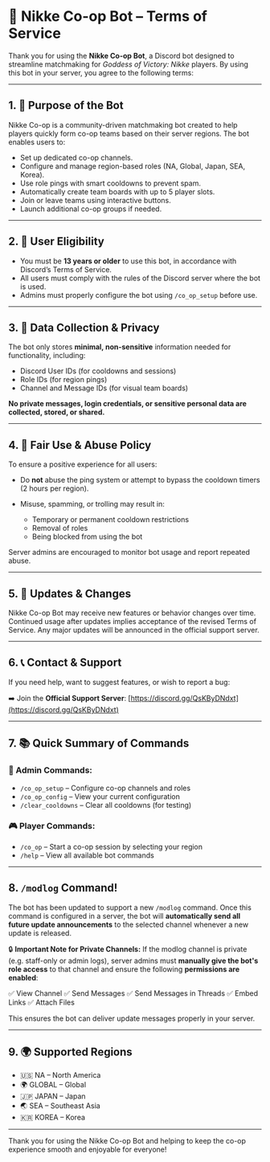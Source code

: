 # 🤖 Nikke Co-op Bot – Terms of Service

Thank you for using the **Nikke Co-op Bot**, a Discord bot designed to streamline matchmaking for *Goddess of Victory: Nikke* players. By using this bot in your server, you agree to the following terms:

---

## 1. 🎯 Purpose of the Bot

Nikke Co-op is a community-driven matchmaking bot created to help players quickly form co-op teams based on their server regions. The bot enables users to:

* Set up dedicated co-op channels.
* Configure and manage region-based roles (NA, Global, Japan, SEA, Korea).
* Use role pings with smart cooldowns to prevent spam.
* Automatically create team boards with up to 5 player slots.
* Join or leave teams using interactive buttons.
* Launch additional co-op groups if needed.

---

## 2. 👥 User Eligibility

* You must be **13 years or older** to use this bot, in accordance with Discord’s Terms of Service.
* All users must comply with the rules of the Discord server where the bot is used.
* Admins must properly configure the bot using `/co_op_setup` before use.

---

## 3. 🔐 Data Collection & Privacy

The bot only stores **minimal, non-sensitive** information needed for functionality, including:

* Discord User IDs (for cooldowns and sessions)
* Role IDs (for region pings)
* Channel and Message IDs (for visual team boards)

**No private messages, login credentials, or sensitive personal data are collected, stored, or shared.**

---

## 4. 🚫 Fair Use & Abuse Policy

To ensure a positive experience for all users:

* Do **not** abuse the ping system or attempt to bypass the cooldown timers (2 hours per region).
* Misuse, spamming, or trolling may result in:

  * Temporary or permanent cooldown restrictions
  * Removal of roles
  * Being blocked from using the bot

Server admins are encouraged to monitor bot usage and report repeated abuse.

---

## 5. 🔄 Updates & Changes

Nikke Co-op Bot may receive new features or behavior changes over time. Continued usage after updates implies acceptance of the revised Terms of Service. Any major updates will be announced in the official support server.

---

## 6. 📞 Contact & Support

If you need help, want to suggest features, or wish to report a bug:

➡️ Join the **Official Support Server**:
[https://discord.gg/QsKByDNdxt](https://discord.gg/QsKByDNdxt)

---

## 7. 📚 Quick Summary of Commands

### 👑 Admin Commands:

* `/co_op_setup` – Configure co-op channels and roles
* `/co_op_config` – View your current configuration
* `/clear_cooldowns` – Clear all cooldowns (for testing)

### 🎮 Player Commands:

* `/co_op` – Start a co-op session by selecting your region
* `/help` – View all available bot commands

---

## 8.  `/modlog` Command!

The bot has been updated to support a new `/modlog` command. Once this command is configured in a server, the bot will **automatically send all future update announcements** to the selected channel whenever a new update is released.

:lock: **Important Note for Private Channels:**
If the modlog channel is private (e.g. staff-only or admin logs), server admins must **manually give the bot's role access** to that channel and ensure the following **permissions are enabled**:

✅ View Channel 
✅ Send Messages 
✅ Send Messages in Threads 
✅ Embed Links 
✅ Attach Files

This ensures the bot can deliver update messages properly in your server.


---

## 9. 🌍 Supported Regions

* 🇺🇸 NA – North America
* 🌍 GLOBAL – Global
* 🇯🇵 JAPAN – Japan
* 🌏 SEA – Southeast Asia
* 🇰🇷 KOREA – Korea

---

Thank you for using the Nikke Co-op Bot and helping to keep the co-op experience smooth and enjoyable for everyone!
